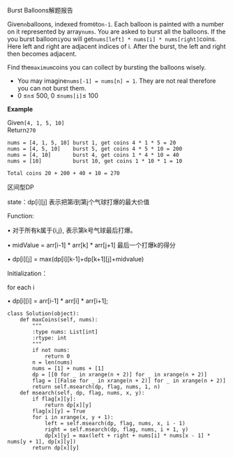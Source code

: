 Burst Balloons解题报告

Given`n`balloons, indexed from`0`to`n-1`. Each balloon is painted with a number on it represented by array`nums`. You are asked to burst all the balloons. If the you burst balloon`i`you will get`nums[left] * nums[i] * nums[right]`coins. Here left and right are adjacent indices of i. After the burst, the left and right then becomes adjacent.

Find the`maximum`coins you can collect by bursting the balloons wisely.

* You may imagine`nums[-1] = nums[n] = 1`. They are not real therefore you can not burst them.  
* 0 ≤`n`≤ 500, 0 ≤`nums[i]`≤ 100

**Example**

Given`[4, 1, 5, 10]`  
Return`270`

```
nums = [4, 1, 5, 10] burst 1, get coins 4 * 1 * 5 = 20
nums = [4, 5, 10]    burst 5, get coins 4 * 5 * 10 = 200 
nums = [4, 10]       burst 4, get coins 1 * 4 * 10 = 40
nums = [10]          burst 10, get coins 1 * 10 * 1 = 10

Total coins 20 + 200 + 40 + 10 = 270
```

区间型DP

state：dp\[i\]\[j\] 表示把第i到第j个气球打爆的最大价值

Function:

• 对于所有k属于{i,j}, 表示第k号气球最后打爆。

• midValue = arr\[i-1\] \* arr\[k\] \* arr\[j+1\] 最后一个打爆k的得分

• dp\[i\]\[j\] = max\(dp\[i\]\[k-1\]+dp\[k+1\]\[j\]+midvalue\)

Initialization：

for each i

• dp\[i\]\[i\] = arr\[i-1\] \* arr\[i\] \* arr\[i+1\];

```
class Solution(object):
    def maxCoins(self, nums):
        """
        :type nums: List[int]
        :rtype: int
        """
        if not nums:
            return 0
        n = len(nums)
        nums = [1] + nums + [1]
        dp = [[0 for _ in xrange(n + 2)] for _ in xrange(n + 2)]
        flag = [[False for _ in xrange(n + 2)] for _ in xrange(n + 2)]
        return self.msearch(dp, flag, nums, 1, n)
    def msearch(self, dp, flag, nums, x, y):
        if flag[x][y]:
            return dp[x][y]
        flag[x][y] = True
        for i in xrange(x, y + 1):
            left = self.msearch(dp, flag, nums, x, i - 1)
            right = self.msearch(dp, flag, nums, i + 1, y)
            dp[x][y] = max(left + right + nums[i] * nums[x - 1] * nums[y + 1], dp[x][y])
        return dp[x][y]
```




